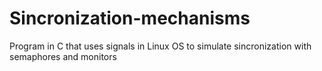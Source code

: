 # Sincronization-mechanisms
Program in C that uses signals in Linux OS to simulate sincronization with semaphores and monitors
